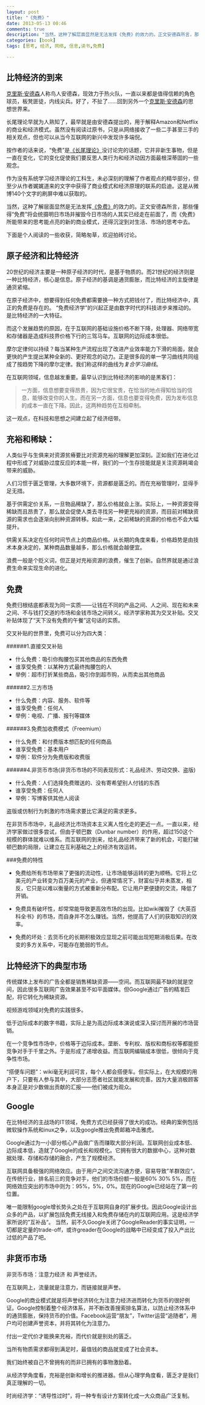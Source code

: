 ```yaml
---
layout: post
title: "《免费》"
date: 2013-05-13 00:46
comments: true
description: "当然，这种了解层面显然是无法发挥《免费》的效力的。正文安德森所言，那些懂得“免费”将会统摄明日市场并摧毁今日市场的人其实已经走在前面了，而《免费》所能带来的思考能点亮的新的商业模式，还得沉淀到对生活、市场的探索中去。"
categories: [book]
tags: [思考, 经济, 网络, 信息,读书,免费]

---
```



比特经济的到来
---


[克里斯·安德森](http://en.wikipedia.org/wiki/Chris_Andersen)人称鸟人安德森，现效力于热火队，一直以来都是值得信赖的角色球员，板凳匪徒，内线尖兵。好了，不扯了……回到另外一个[克里斯·安德森](http://t.cn/akRhip)的思想世界来。

长尾理论早就为人熟知了，最早就是由安德森提出的，用于解释Amazon和Netflix的商业和经济模式。虽然没有阅读过原书，只是从网络接收了一些二手甚至三手的相关观点，但也可以从当今互联网的新兴中发现许多端倪。

按作者的话来说，“免费”是[《长尾理论》](http://book.douban.com/subject/1919072/)没讨论完的话题，它并非新生事物，但是一直在变化，它的变化促使我们要反思人类行为和经济动因方面最根深蒂固的一些观念。
<!--more-->
作为没有系统学习经济理论的工科生，未必深刻的理解了作者观点的精华部分，但至少从作者娓娓道来的文字中获得了商业模式和经济原理的联系的启迪。这是从微博140个文字的刷屏中难以获取的。

当然，这种了解层面显然是无法发挥[《免费》](http://book.douban.com/subject/3932520/)的效力的。正文安德森所言，那些懂得“免费”将会统摄明日市场并摧毁今日市场的人其实已经走在前面了，而《免费》所能带来的思考能点亮的新的商业模式，还得沉淀到对生活、市场的思考中去。

下面是个人阅读的一些收获，简略匆草，欢迎拍砖讨论。

原子经济和比特经济
---

20世纪的经济主要是一种原子经济的时代，是基于物质的。而21世纪的经济则是一种比特经济，核心是信息。原子经济的基调是通货膨胀，而比特经济的主旋律是通货紧缩。

在原子经济中，想要得到任何免费都需要换一种方式把钱付了，而比特经济中，真正的免费是存在的。
“免费经济学”的兴起正是由数字时代的科技进步来推动的。是比特经济的一大特征。

而这个发展趋势的原因，在于互联网的基础设施价格不断下降，处理器、网络带宽和存储器是造成科技界价格下行的三驾马车。互联网的边际成本很低。

摩尔定律何以持续？每当某种生产流程出现了改进产业效率能力下滑的局面，就会更快的产生提出某种全新的、更好观念的动力。正是很多段的单一学习曲线共同组成了按趋势下降的摩尔定律。我们称这样的曲线为*复合学习曲线*。

在互联网领域，信息越发重要。最早认识到比特经济的影响的是黑客们：

> 一方面，信息想要变得昂贵，因为它很宝贵，在恰当的地点得知恰当的信息，能够改变你的人生。而在另一方面，信息也要变得免费，因为发布信息的成本一直在下降。因此，这两种趋势在互相牵制。

这一观点，在科技和思想之间建立起了经济纽带。


充裕和稀缺：
---
人类似乎与生俱来对资源贫瘠要比对资源充裕的理解更加深刻。正如我们在进化过程中形成了对威胁过度反应的本能一样，我们的一个生存技能就是关注资源耗竭会带来的威胁。

人们习惯于匮乏管理，大多数环境下，资源都是匮乏的。而在充裕管理时，显得手足无措。

基于供需定价关系，一旦物品稀缺了，那么价格就会上涨。实际上，一种资源变得稀缺而且昂贵了，那么就会促使人类去寻找另一种更充裕的资源，而目前对稀缺资源的需求也会逐渐向别种资源转移。如此一来，之前稀缺的资源的价格也不会大幅提升。

供需关系决定在任何时间节点上的商品价格。从长期的角度来看，价格趋势是由技术本身决定的，某种商品数量越多，那么价格就会越便宜。

浪费一般是个贬义词，但正是对充裕资源的浪费，催生了创新。自然界就是通过浪费生命来实现生命的进化。



免费
---
免费归根结底都表现为同一实质——让钱在不同的产品之间、人之间、现在和未来之间、不与钱打交道的市场和金钱市场之间转义。经济学家称其为交叉补贴。交叉补贴体现了“天下没有免费的午餐”这句话的实质。

交叉补贴的世界里，免费可以分为四大类：

######1.直接交叉补贴
* 什么免费：吸引你掏腰包买其他商品的东西免费
* 谁享受免费：以某种方式最终掏腰包的人
* 举例：超市打折某些商品，吸引你到超市购，从而卖出其他商品

######2.三方市场
* 什么免费：内容、服务、软件等
* 谁享受免费：任何人
* 举例：电视、广播、报刊等媒体

######3.免费加收费模式（Freemium）
* 什么免费：和付费版本想匹配的任何商品
* 谁享受免费：基本用户
* 举例：软件分为免费版和收费版

######4.非货币市场(非货币市场的不同表现形式：礼品经济、劳动交换、盗版)
* 什么免费：人们选择免费赠送的、没有寄希望别人付钱的东西
* 谁享受免费：任何人
* 举例：写博客供其他人阅读

盗版或仿制行为刺激的市场需求要比它满足的需求更多。

在非货币市场中，礼品经济比市场资本主义离人性化走的更近一点。一直以来，经济学家做过很多尝试，但由于顿巴数（Dunbar number）的作用，超过150这个规模的群体就难以维系。而互联网的到来，给礼品经济带来了新的机会，可能打破顿巴数的局限，让建立在互利基础之上的经济有效运转。

###免费的特性
* 免费给所有市场带来了更强的流动性，让市场能够运转的更为顺畅。它将上亿美元的产业转变为百万美元的产业，但通常情况下，财富似乎并未蒸发，相反，它只是以难以衡量的方式被重新分布配。它让用户更便捷的交流，降低了开销。

* 免费具有破坏性，却常常能导致更高效市场的出现。比如wiki摧毁了《大英百科全书》的市场，而自身并不怎么赚钱。当然，他提高了人们的获取知识的效率。

* 免费的坏处：去货币化的长期积极效应显现之前可能出现短期消极后果。在改变的多方关系中，可能存在脆弱的节点。


比特经济下的典型市场
---

传统媒体上发布的广告全都是销售稀缺资源——空间。而互联网最不缺的就是空间，因此很多互联网广告效果甚至不如平面媒体。但Google通过广告的精准匹配，将它转化为稀缺资源。

视频游戏领域对免费的实践很多。

低于边际成本的数字书籍，实际上是为高边际成本演说或深入探讨而开展的市场营销。

在一个竞争性市场中，价格等于边际成本。垄断、专利权、版权和商标权等都能拒竞争对手于千里之外。于是形成了递增收益。而互联网编辑成本很低，很倾向于竞争性市场。

“搭便车问题”：wiki毫无利润可言，每个人都会搭便车。但实际上，在大规模的用户下，只要有人参与其中，大部分志愿者社区就能发展和完善。因为大量消极顾客本身正是对少数做出贡献的汇报——他们被成为观众。

Google
---
在比特经济的主战场的IT领域，免费方式已经获得了很大的成功。经典的案例包括微软操作系统和inux之争，以及google推出免费邮箱冲击雅虎。

Google通过为一小部分核心产品做广告而赚取大部分利润。互联网创业成本低、边际成本低，造就了Google的成长和规模化。它拥有很大的数据中心，这种对数据处理、存储和存储的融合，产生了规模经济。

互联网具备极强的网络效应。由于用户之间交流沟通方便，容易导致”羊群效应“。在传统行业，排名前三的竞争对手，他们的市场份额一般是60% 30% 5%，而在网络效应突出的市场中则为：95%，5%，0%。现在的Google已经站在了第一的位置。

唯一能限制google增长势头之处在于互联网自身的扩展步伐。因此Google设计出众多的产品，以扩展包括免费无线接入和免费存储在内的互联网应用。这是经济学家所说的”互补品“。 当然，前不久Google关闭了GoogleReader的事实证明，一切都是定量的trade-off，或许greader在Google的战略中已经变成了投入产出比过低的产品了吧。


非货币市场
---

非货币市场：注意力经济 和 声誉经济。

在互联网上，流量就是注意力，而链接就是声誉。

Google的商业模式就是将声誉经济转化为注意力经济进而转化为货币的很好例证。Google控制着整个经济体系，并不断改善搜索排名算法，以防止经济体系中的通货膨胀，保持货币的价值。Facebook运营“朋友”，Twitter运营“追随者”，用户均可创建声誉资本，并将其转化为注意力。

付出一定代价才能换来充裕，而代价就是别处的匮乏。

当所有物质需求都得到满足时，最值钱的商品就变成了社会资本。

我们始终被自己不曾拥有的而非已拥有的事物激励着。

从经济学角度看，充裕是创新和增长的推进器。但从心理学角度看，匮乏才是我们真正理解的一切。

时尚经济学：“诱导性过时”，将一种专有设计方案转化成一大众商品广泛复制。
